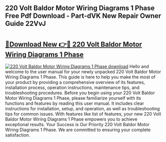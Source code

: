 ## 220 Volt Baldor Motor Wiring Diagrams 1 Phase Free Pdf Download - Part-dVK New Repair Owner Guide 22VvJ

# <h2><a href="http://dfm16qk.blite.top/?on=220+Volt+Baldor+Motor+Wiring+Diagrams+1+Phase">🔗Download New 👉🔴 220 Volt Baldor Motor Wiring Diagrams 1 Phase</a></h2>

[![220 Volt Baldor Motor Wiring Diagrams 1 Phase download](https://i.imgur.com/lujVjoI.png)](http://dfm16qk.blite.top/?on=220+Volt+Baldor+Motor+Wiring+Diagrams+1+Phase)
Hello and welcome to the user manual for your newly unpacked 220 Volt Baldor Motor Wiring Diagrams 1 Phase. This guide is here to help you make the most of your product by providing a comprehensive overview of its features, installation process, operation instructions, maintenance tips, and troubleshooting procedures. Before you begin using your 220 Volt Baldor Motor Wiring Diagrams 1 Phase, please familiarize yourself with its functions and features by reading this user manual. It includes clear instructions for installation, setup, and operation, as well as troubleshooting tips for common issues. With features like list of features, your new 220 Volt Baldor Motor Wiring Diagrams 1 Phase empowers you to achieve exceptional results. Your Success is Our Priority 220 Volt Baldor Motor Wiring Diagrams 1 Phase. We are committed to ensuring your complete satisfaction.
